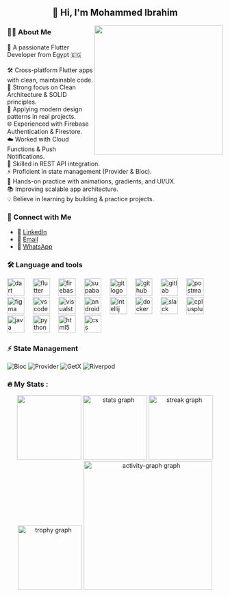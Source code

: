 <h2 align="center">👋 Hi, I'm Mohammed Ibrahim</h2>

<img align="right" height="300" src="https://media0.giphy.com/media/v1.Y2lkPTc5MGI3NjExY3AxNnB2dnkxeG1kZHhzOWFsbTRsemF3YXVrcHZpdzR2c3k1OXh3cSZlcD12MV9pbnRlcm5hbF9naWZfYnlfaWQmY3Q9Zw/JZ3sDHgd48Dao/giphy.gif"  />

###

<h3 align="left">🧑‍💻 About Me</h3>

<p align="left">
🚀 A passionate Flutter Developer from Egypt 🇪🇬<br><br>
🛠️ Cross-platform Flutter apps with clean, maintainable code.<br>
📐 Strong focus on Clean Architecture & SOLID principles.<br>
🎯 Applying modern design patterns in real projects.<br>
🌐 Experienced with Firebase Authentication & Firestore.<br>
☁️ Worked with Cloud Functions & Push Notifications.<br>
🔗 Skilled in REST API integration.<br>
⚡ Proficient in state management (Provider & Bloc).<br>
🎨 Hands-on practice with animations, gradients, and UI/UX.<br>
📚 Improving scalable app architecture.<br>
💡 Believe in learning by building & practice projects.
</p>

###

### <h3 align="left">🔗 Connect with Me</h3>
- 💼 [LinkedIn](https://www.linkedin.com/in/mohamed-ibrahim-282193353/)  
- 📧 [Email](mailto:mohammedhamad.dev@gmail.com)  
- 📱 [WhatsApp](https://wa.me/201010156926)  

###

<h3 align="left">🛠 Language and tools</h3>

<div align="left">
  <img src="https://cdn.jsdelivr.net/gh/devicons/devicon/icons/dart/dart-original.svg" height="40" alt="dart logo"  />
  <img width="12" />
  <img src="https://cdn.jsdelivr.net/gh/devicons/devicon/icons/flutter/flutter-original.svg" height="40" alt="flutter logo"  />
  <img width="12" />
  <img src="https://cdn.jsdelivr.net/gh/devicons/devicon/icons/firebase/firebase-plain-wordmark.svg" height="40" alt="firebase logo"  />
  <img width="12" />  
  <img src="https://skillicons.dev/icons?i=supabase" height="40" alt="supabase logo"  />
  <img width="12" />
  <img src="https://cdn.jsdelivr.net/gh/devicons/devicon/icons/git/git-original.svg" height="40" alt="git logo"  />
  <img width="12" />
  <img src="https://skillicons.dev/icons?i=github" height="40" alt="github logo"  />
  <img width="12" />
  <img src="https://cdn.jsdelivr.net/gh/devicons/devicon/icons/gitlab/gitlab-original.svg" height="40" alt="gitlab logo"  />
  <img width="12" />
  <img src="https://cdn.simpleicons.org/postman/FF6C37" height="40" alt="postman logo"  />
  <img width="12" />
  <img src="https://cdn.jsdelivr.net/gh/devicons/devicon/icons/figma/figma-original.svg" height="40" alt="figma logo"  />
  <img width="12" />
  <img src="https://cdn.jsdelivr.net/gh/devicons/devicon/icons/vscode/vscode-original.svg" height="40" alt="vscode logo"  />
  <img width="12" />
  <img src="https://cdn.jsdelivr.net/gh/devicons/devicon/icons/visualstudio/visualstudio-plain.svg" height="40" alt="visualstudio logo"  />
  <img width="12" />
  <img src="https://cdn.jsdelivr.net/gh/devicons/devicon/icons/androidstudio/androidstudio-original.svg" height="40" alt="androidstudio logo"  />
  <img width="12" />
  <img src="https://cdn.jsdelivr.net/gh/devicons/devicon/icons/intellij/intellij-original.svg" height="40" alt="intellij logo"  />
  <img width="12" />
  <img src="https://cdn.jsdelivr.net/gh/devicons/devicon/icons/docker/docker-plain-wordmark.svg" height="40" alt="docker logo"  />
  <img width="12" />
  <img src="https://cdn.jsdelivr.net/gh/devicons/devicon/icons/slack/slack-original.svg" height="40" alt="slack logo"  />
  <img width="12" />
  <img src="https://cdn.jsdelivr.net/gh/devicons/devicon/icons/cplusplus/cplusplus-original.svg" height="40" alt="cplusplus logo"  />
  <img width="12" />
  <img src="https://cdn.jsdelivr.net/gh/devicons/devicon/icons/java/java-original.svg" height="40" alt="java logo"  />
  <img width="12" />
  <img src="https://cdn.jsdelivr.net/gh/devicons/devicon/icons/python/python-original.svg" height="40" alt="python logo"  />
  <img width="12" />
  <img src="https://cdn.jsdelivr.net/gh/devicons/devicon/icons/html5/html5-original.svg" height="40" alt="html5 logo"  />
  <img width="12" />
  <img src="https://cdn.jsdelivr.net/gh/devicons/devicon/icons/css3/css3-original.svg" height="40" alt="css logo"  />
</div>

#### <h3 align="left">⚡ State Management</h3>
![Bloc](https://img.shields.io/badge/Bloc-40C4FF?style=for-the-badge&logo=flutter&logoColor=white)
![Provider](https://img.shields.io/badge/Provider-009688?style=for-the-badge&logo=flutter&logoColor=white)
![GetX](https://img.shields.io/badge/GetX-DD2C00?style=for-the-badge&logo=flutter&logoColor=white)
![Riverpod](https://img.shields.io/badge/Riverpod-673AB7?style=for-the-badge&logo=flutter&logoColor=white)

###

<h3 align="left">🔥   My Stats :</h3>

<div align="center">
 <img src="https://github-readme-stats.vercel.app/api/top-langs?username=mohamed-dev-404&show_icons=true&locale=en&layout=compact&theme=vue-dark&hide_border=true" height="150"/>
  <img src="https://github-readme-stats.vercel.app/api?username=mohamed-dev-404&hide_title=false&hide_rank=false&show_icons=true&include_all_commits=true&count_private=true&disable_animations=false&theme=vue-dark&locale=en&hide_border=true&order=1" height="150" alt="stats graph"  />
  <img src="https://streak-stats.demolab.com?user=mohamed-dev-404&locale=en&mode=daily&theme=vue-dark&hide_border=true&border_radius=5&order=3" height="150" alt="streak graph"  />
  <img src="https://github-profile-trophy.vercel.app?username=mohamed-dev-404&theme=nord&column=-1&row=1&margin-w=8&margin-h=8&no-bg=false&no-frame=true&order=4" height="150" alt="trophy graph"  />
  <img src="https://github-readme-activity-graph.vercel.app/graph?username=mohamed-dev-404&radius=16&theme=nord&area=true&order=5&hide_border=true&hide_title=false" height="300" alt="activity-graph graph"  />
</div>

